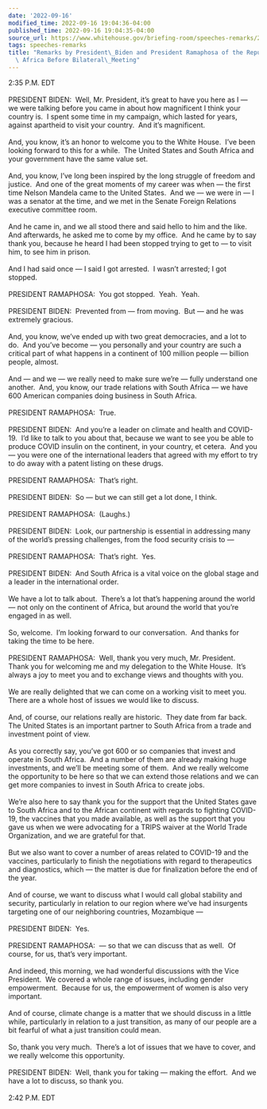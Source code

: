 ```yaml
---
date: '2022-09-16'
modified_time: 2022-09-16 19:04:36-04:00
published_time: 2022-09-16 19:04:35-04:00
source_url: https://www.whitehouse.gov/briefing-room/speeches-remarks/2022/09/16/remarks-by-president-biden-and-president-ramaphosa-of-the-republic-of-south-africa-before-bilateral-meeting/
tags: speeches-remarks
title: "Remarks by President\_Biden and President Ramaphosa of the Republic of South\
  \ Africa Before Bilateral\_Meeting"
---
```

 
2:35 P.M. EDT  
   
PRESIDENT BIDEN:  Well, Mr. President, it’s great to have you here as I
— we were talking before you came in about how magnificent I think your
country is.  I spent some time in my campaign, which lasted for years,
against apartheid to visit your country.  And it’s magnificent.   
   
And, you know, it’s an honor to welcome you to the White House.  I’ve
been looking forward to this for a while.  The United States and South
Africa and your government have the same value set.  
   
And, you know, I’ve long been inspired by the long struggle of freedom
and justice.  And one of the great moments of my career was when — the
first time Nelson Mandela came to the United States.  And we — we were
in — I was a senator at the time, and we met in the Senate Foreign
Relations executive committee room.  
   
And he came in, and we all stood there and said hello to him and the
like.  And afterwards, he asked me to come by my office.  And he came by
to say thank you, because he heard I had been stopped trying to get to —
to visit him, to see him in prison.  
   
And I had said once — I said I got arrested.  I wasn’t arrested; I got
stopped.   
   
PRESIDENT RAMAPHOSA:  You got stopped.  Yeah.  Yeah.   
   
PRESIDENT BIDEN:  Prevented from — from moving.  But — and he was
extremely gracious.   
   
And, you know, we’ve ended up with two great democracies, and a lot to
do.  And you’ve become — you personally and your country are such a
critical part of what happens in a continent of 100 million people —
billion people, almost.  
   
And — and we — we really need to make sure we’re — fully understand one
another.  And, you know, our trade relations with South Africa — we have
600 American companies doing business in South Africa.   
   
PRESIDENT RAMAPHOSA:  True.   
   
PRESIDENT BIDEN:  And you’re a leader on climate and health and
COVID-19.  I’d like to talk to you about that, because we want to see
you be able to produce COVID insulin on the continent, in your country,
et cetera.  And you — you were one of the international leaders that
agreed with my effort to try to do away with a patent listing on these
drugs.  
   
PRESIDENT RAMAPHOSA:  That’s right.  
   
PRESIDENT BIDEN:  So — but we can still get a lot done, I think.  
   
PRESIDENT RAMAPHOSA:  (Laughs.)  
   
PRESIDENT BIDEN:  Look, our partnership is essential in addressing many
of the world’s pressing challenges, from the food security crisis to —  
   
PRESIDENT RAMAPHOSA:  That’s right.  Yes.  
   
PRESIDENT BIDEN:  And South Africa is a vital voice on the global stage
and a leader in the international order.   
   
We have a lot to talk about.  There’s a lot that’s happening around the
world — not only on the continent of Africa, but around the world that
you’re engaged in as well.   
   
So, welcome.  I’m looking forward to our conversation.  And thanks for
taking the time to be here.   
   
PRESIDENT RAMAPHOSA:  Well, thank you very much, Mr. President.  Thank
you for welcoming me and my delegation to the White House.  It’s always
a joy to meet you and to exchange views and thoughts with you.  
   
We are really delighted that we can come on a working visit to meet
you.  There are a whole host of issues we would like to discuss.   
   
And, of course, our relations really are historic.  They date from far
back.  The United States is an important partner to South Africa from a
trade and investment point of view.   
   
As you correctly say, you’ve got 600 or so companies that invest and
operate in South Africa.  And a number of them are already making huge
investments, and we’ll be meeting some of them.  And we really welcome
the opportunity to be here so that we can extend those relations and we
can get more companies to invest in South Africa to create jobs.  
   
We’re also here to say thank you for the support that the United States
gave to South Africa and to the African continent with regards to
fighting COVID-19, the vaccines that you made available, as well as the
support that you gave us when we were advocating for a TRIPS waiver at
the World Trade Organization, and we are grateful for that.   
   
But we also want to cover a number of areas related to COVID-19 and the
vaccines, particularly to finish the negotiations with regard to
therapeutics and diagnostics, which — the matter is due for finalization
before the end of the year.  
   
And of course, we want to discuss what I would call global stability and
security, particularly in relation to our region where we’ve had
insurgents targeting one of our neighboring countries, Mozambique —  
   
PRESIDENT BIDEN:  Yes.  
   
PRESIDENT RAMAPHOSA:  — so that we can discuss that as well.  Of course,
for us, that’s very important.  
   
And indeed, this morning, we had wonderful discussions with the Vice
President.  We covered a whole range of issues, including gender
empowerment.  Because for us, the empowerment of women is also very
important.   
   
And of course, climate change is a matter that we should discuss in a
little while, particularly in relation to a just transition, as many of
our people are a bit fearful of what a just transition could mean.  
   
So, thank you very much.  There’s a lot of issues that we have to cover,
and we really welcome this opportunity.  
   
PRESIDENT BIDEN:  Well, thank you for taking — making the effort.  And
we have a lot to discuss, so thank you.  
   
2:42 P.M. EDT
